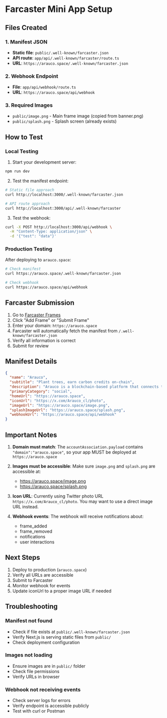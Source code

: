 # Farcaster Mini App Setup

## Files Created

### 1. Manifest JSON
- **Static file**: `public/.well-known/farcaster.json`
- **API route**: `app/api/.well-known/farcaster/route.ts`
- **URL**: `https://arauco.space/.well-known/farcaster.json`

### 2. Webhook Endpoint
- **File**: `app/api/webhook/route.ts`
- **URL**: `https://arauco.space/api/webhook`

### 3. Required Images
- `public/image.png` - Main frame image (copied from banner.png)
- `public/splash.png` - Splash screen (already exists)

## How to Test

### Local Testing

1. Start your development server:
```bash
npm run dev
```

2. Test the manifest endpoint:
```bash
# Static file approach
curl http://localhost:3000/.well-known/farcaster.json

# API route approach
curl http://localhost:3000/api/.well-known/farcaster
```

3. Test the webhook:
```bash
curl -X POST http://localhost:3000/api/webhook \
  -H "Content-Type: application/json" \
  -d '{"test": "data"}'
```

### Production Testing

After deploying to `arauco.space`:

```bash
# Check manifest
curl https://arauco.space/.well-known/farcaster.json

# Check webhook
curl https://arauco.space/api/webhook
```

## Farcaster Submission

1. Go to [Farcaster Frames](https://warpcast.com/~/developers/frames)
2. Click "Add Frame" or "Submit Frame"
3. Enter your domain: `https://arauco.space`
4. Farcaster will automatically fetch the manifest from `/.well-known/farcaster.json`
5. Verify all information is correct
6. Submit for review

## Manifest Details

```json
{
  "name": "Arauco",
  "subtitle": "Plant trees, earn carbon credits on-chain",
  "description": "Arauco is a blockchain-based platform that connects tree planting with carbon credits...",
  "primaryCategory": "social",
  "homeUrl": "https://arauco.space",
  "iconUrl": "https://x.com/Arauco_cl/photo",
  "imageUrl": "https://arauco.space/image.png",
  "splashImageUrl": "https://arauco.space/splash.png",
  "webhookUrl": "https://arauco.space/api/webhook"
}
```

## Important Notes

1. **Domain must match**: The `accountAssociation.payload` contains `"domain":"arauco.space"`, so your app MUST be deployed at `https://arauco.space`

2. **Images must be accessible**: Make sure `image.png` and `splash.png` are accessible at:
   - https://arauco.space/image.png
   - https://arauco.space/splash.png

3. **Icon URL**: Currently using Twitter photo URL `https://x.com/Arauco_cl/photo`. You may want to use a direct image URL instead.

4. **Webhook events**: The webhook will receive notifications about:
   - frame_added
   - frame_removed
   - notifications
   - user interactions

## Next Steps

1. Deploy to production (`arauco.space`)
2. Verify all URLs are accessible
3. Submit to Farcaster
4. Monitor webhook for events
5. Update iconUrl to a proper image URL if needed

## Troubleshooting

### Manifest not found
- Check if file exists at `public/.well-known/farcaster.json`
- Verify Next.js is serving static files from `public/`
- Check deployment configuration

### Images not loading
- Ensure images are in `public/` folder
- Check file permissions
- Verify URLs in browser

### Webhook not receiving events
- Check server logs for errors
- Verify endpoint is accessible publicly
- Test with curl or Postman
